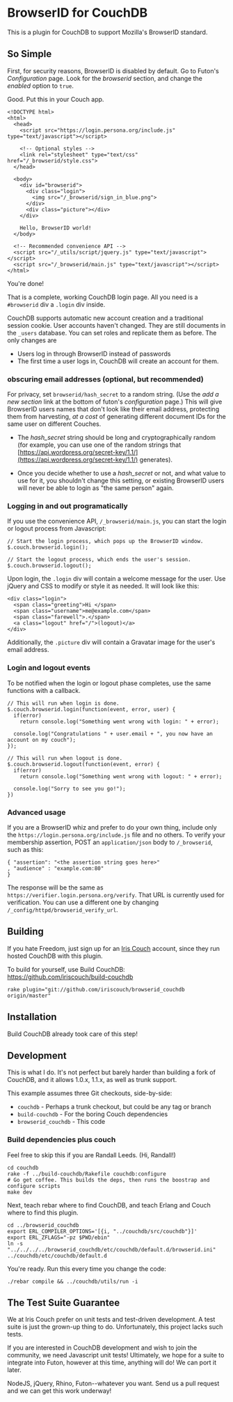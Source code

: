 # BrowserID for CouchDB

This is a plugin for CouchDB to support Mozilla's BrowserID standard.

## So Simple

First, for security reasons, BrowserID is disabled by default. Go to Futon's *Configuration* page. Look for the *browserid* section, and change the *enabled* option to `true`.

Good. Put this in your Couch app.

    <!DOCTYPE html>
    <html>
      <head>
        <script src="https://login.persona.org/include.js" type="text/javascript"></script>

        <!-- Optional styles -->
        <link rel="stylesheet" type="text/css" href="/_browserid/style.css">
      </head>

      <body>
        <div id="browserid">
          <div class="login">
            <img src="/_browserid/sign_in_blue.png">
          </div>
          <div class="picture"></div>
        </div>

        Hello, BrowserID world!
      </body>

      <!-- Recommended convenience API -->
      <script src="/_utils/script/jquery.js" type="text/javascript"></script>
      <script src="/_browserid/main.js" type="text/javascript"></script>
    </html>

You're done!

That is a complete, working CouchDB login page.  All you need is a `#browserid` div a `.login` div inside.

CouchDB supports automatic new account creation and a traditional session cookie. User accounts haven't changed. They are still documents in the `_users` database. You can set roles and replicate them as before. The only changes are

* Users log in through BrowserID instead of passwords
* The first time a user logs in, CouchDB will create an account for them.

### obscuring email addresses (optional, but recommended)

For privacy, set `browserid/hash_secret` to a random string. (Use the *add a new section* link at the bottom of futon's *configuration* page.) This will give BrowserID users names that don't look like their email address, protecting them from harvesting, *at a cost* of generating different document IDs for the same user on different Couches.

  * The *hash_secret* string should be long and cryptographically random
    (for example, you can use one of the random strings that [https://api.wordpress.org/secret-key/1.1/](https://api.wordpress.org/secret-key/1.1/) generates).

  * Once you decide whether to use a *hash_secret* or not, and what value to use for it, you shouldn't change this setting,
    or existing BrowserID users will never be able to login as "the same person" again.

### Logging in and out programatically

If you use the convenience API, `/_browserid/main.js`, you can start the login or logout process from Javascript:

    // Start the login process, which pops up the BrowserID window.
    $.couch.browserid.login();

    // Start the logout process, which ends the user's session.
    $.couch.browserid.logout();

Upon login, the `.login` div will contain a welcome message for the user. Use jQuery and CSS to modify or style it as needed. It will look like this:

    <div class="login">
      <span class="greeting">Hi </span>
      <span class="username">me@example.com</span>
      <span class="farewell">.</span>
      <a class="logout" href="/">(logout)</a>
    </div>

Additionally, the `.picture` div will contain a Gravatar image for the user's email address.

### Login and logout events

To be notified when the login or logout phase completes, use the same functions with a callback.

    // This will run when login is done.
    $.couch.browserid.login(function(event, error, user) {
      if(error)
        return console.log("Something went wrong with login: " + error);

      console.log("Congratulations " + user.email + ", you now have an account on my couch");
    });

    // This will run when logout is done.
    $.couch.browserid.logout(function(event, error) {
      if(error)
        return console.log("Something went wrong with logout: " + error);

      console.log("Sorry to see you go!");
    })

### Advanced usage

If you are a BrowserID whiz and prefer to do your own thing, include only the `https://login.persona.org/include.js` file and no others. To verify your membership assertion, POST an `application/json` body to `/_browserid`, such as this:

    { "assertion": "<the assertion string goes here>"
    , "audience" : "example.com:80"
    }

The response will be the same as `https://verifier.login.persona.org/verify`. That URL is currently used for verification. You can use a different one by changing `/_config/httpd/browserid_verify_url`.

## Building

If you hate Freedom, just sign up for an [Iris Couch][ic] account, since they run hosted CouchDB with this plugin.

To build for yourself, use Build CouchDB: https://github.com/iriscouch/build-couchdb

    rake plugin="git://github.com/iriscouch/browserid_couchdb origin/master"

[ic]: http://www.iriscouch.com/service

## Installation

Build CouchDB already took care of this step!

## Development

This is what I do. It's not perfect but barely harder than building a fork of CouchDB, and it allows 1.0.x, 1.1.x, as well as trunk support.

This example assumes three Git checkouts, side-by-side:

* `couchdb` - Perhaps a trunk checkout, but could be any tag or branch
* `build-couchdb` - For the boring Couch dependencies
* `browserid_couchdb` - This code

### Build dependencies plus couch

Feel free to skip this if you are Randall Leeds. (Hi, Randall!)

    cd couchdb
    rake -f ../build-couchdb/Rakefile couchdb:configure
    # Go get coffee. This builds the deps, then runs the boostrap and configure scripts
    make dev

Next, teach rebar where to find CouchDB, and teach Erlang and Couch where to find this plugin.

    cd ../browserid_couchdb
    export ERL_COMPILER_OPTIONS='[{i, "../couchdb/src/couchdb"}]'
    export ERL_ZFLAGS="-pz $PWD/ebin"
    ln -s "../../../../browserid_couchdb/etc/couchdb/default.d/browserid.ini" ../couchdb/etc/couchdb/default.d

You're ready. Run this every time you change the code:

    ./rebar compile && ../couchdb/utils/run -i

## The Test Suite Guarantee

We at Iris Couch prefer on unit tests and test-driven development. A test suite is just the grown-up thing to do. Unfortunately, this project lacks such tests.

If you are interested in CouchDB development and wish to join the community, we need Javascript unit tests! Ultimately, we hope for a suite to integrate into Futon, however at this time, anything will do! We can port it later.

NodeJS, jQuery, Rhino, Futon--whatever you want. Send us a pull request and we can get this work underway!
